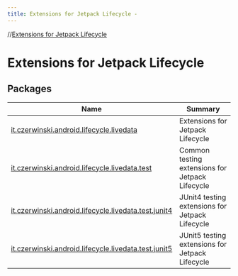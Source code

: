 ```yaml
---
title: Extensions for Jetpack Lifecycle -
---
```

//[Extensions for Jetpack Lifecycle](index.html)



# Extensions for Jetpack Lifecycle  


## Packages  
  
|  Name|  Summary| 
|---|---|
| <a name="it.czerwinski.android.lifecycle.livedata////PointingToDeclaration/"></a>[it.czerwinski.android.lifecycle.livedata](it.czerwinski.android.lifecycle.livedata/index.html)| <a name="it.czerwinski.android.lifecycle.livedata////PointingToDeclaration/"></a>Extensions for Jetpack Lifecycle
| <a name="it.czerwinski.android.lifecycle.livedata.test////PointingToDeclaration/"></a>[it.czerwinski.android.lifecycle.livedata.test](it.czerwinski.android.lifecycle.livedata.test/index.html)| <a name="it.czerwinski.android.lifecycle.livedata.test////PointingToDeclaration/"></a>Common testing extensions for Jetpack Lifecycle
| <a name="it.czerwinski.android.lifecycle.livedata.test.junit4////PointingToDeclaration/"></a>[it.czerwinski.android.lifecycle.livedata.test.junit4](it.czerwinski.android.lifecycle.livedata.test.junit4/index.html)| <a name="it.czerwinski.android.lifecycle.livedata.test.junit4////PointingToDeclaration/"></a>JUnit4 testing extensions for Jetpack Lifecycle
| <a name="it.czerwinski.android.lifecycle.livedata.test.junit5////PointingToDeclaration/"></a>[it.czerwinski.android.lifecycle.livedata.test.junit5](it.czerwinski.android.lifecycle.livedata.test.junit5/index.html)| <a name="it.czerwinski.android.lifecycle.livedata.test.junit5////PointingToDeclaration/"></a>JUnit5 testing extensions for Jetpack Lifecycle

